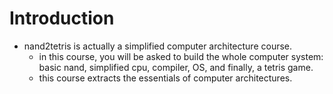 # Introduction

- nand2tetris is actually a simplified computer architecture course.
  - in this course, you will be asked to build the whole computer system: basic nand, simplified cpu, compiler, OS, and finally, a tetris game.
  - this course extracts the essentials of computer architectures.